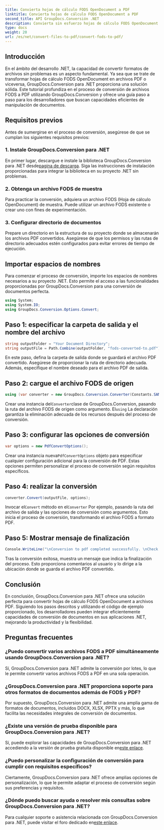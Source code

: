 ```yaml
---
title: Convierta hojas de cálculo FODS OpenDocument a PDF
linktitle: Convierta hojas de cálculo FODS OpenDocument a PDF
second_title: API GroupDocs.Conversión .NET
description: Convierta sin esfuerzo hojas de cálculo FODS OpenDocument a archivos PDF utilizando GroupDocs.Conversion para .NET. Mejore sus aplicaciones .NET con una conversión de documentos perfecta.
type: docs
weight: 20
url: /es/net/convert-files-to-pdf/convert-fods-to-pdf/
---
```

## Introducción
En el ámbito del desarrollo .NET, la capacidad de convertir formatos de archivos sin problemas es un aspecto fundamental. Ya sea que se trate de transformar hojas de cálculo FODS OpenDocument en archivos PDF o viceversa, GroupDocs.Conversion para .NET proporciona una solución sólida. Este tutorial profundiza en el proceso de conversión de archivos FODS a PDF utilizando GroupDocs.Conversion y ofrece una guía paso a paso para los desarrolladores que buscan capacidades eficientes de manipulación de documentos.
## Requisitos previos
Antes de sumergirse en el proceso de conversión, asegúrese de que se cumplan los siguientes requisitos previos:
### 1. Instale GroupDocs.Conversion para .NET
 En primer lugar, descargue e instale la biblioteca GroupDocs.Conversion para .NET desde[pagina de descarga](https://releases.groupdocs.com/conversion/net/). Siga las instrucciones de instalación proporcionadas para integrar la biblioteca en su proyecto .NET sin problemas.
### 2. Obtenga un archivo FODS de muestra
Para practicar la conversión, adquiera un archivo FODS (Hoja de cálculo OpenDocument) de muestra. Puede utilizar un archivo FODS existente o crear uno con fines de experimentación.
### 3. Configurar directorio de documentos
Prepare un directorio en la estructura de su proyecto donde se almacenarán los archivos PDF convertidos. Asegúrese de que los permisos y las rutas de directorio adecuados estén configurados para evitar errores de tiempo de ejecución.

## Importar espacios de nombres
Para comenzar el proceso de conversión, importe los espacios de nombres necesarios a su proyecto .NET. Esto permite el acceso a las funcionalidades proporcionadas por GroupDocs.Conversion para una conversión de documentos perfecta.

```csharp
using System;
using System.IO;
using GroupDocs.Conversion.Options.Convert;
```
## Paso 1: especificar la carpeta de salida y el nombre del archivo
```csharp
string outputFolder = "Your Document Directory";
string outputFile = Path.Combine(outputFolder, "fods-converted-to.pdf");
```
En este paso, defina la carpeta de salida donde se guardará el archivo PDF convertido. Asegúrese de proporcionar la ruta de directorio adecuada. Además, especifique el nombre deseado para el archivo PDF de salida.
## Paso 2: cargue el archivo FODS de origen
```csharp
using (var converter = new GroupDocs.Conversion.Converter(Constants.SAMPLE_FODS))
```
 Crear una instancia del`Converter`clase de GroupDocs.Conversion, pasando la ruta del archivo FODS de origen como argumento. El`using` La declaración garantiza la eliminación adecuada de los recursos después del proceso de conversión.
## Paso 3: configurar las opciones de conversión
```csharp
var options = new PdfConvertOptions();
```
 Crear una instancia nueva`PdfConvertOptions` objeto para especificar cualquier configuración adicional para la conversión de PDF. Estas opciones permiten personalizar el proceso de conversión según requisitos específicos.
## Paso 4: realizar la conversión
```csharp
converter.Convert(outputFile, options);
```
 Invocar el`Convert` método en el`Converter` Por ejemplo, pasando la ruta del archivo de salida y las opciones de conversión como argumentos. Esto inicia el proceso de conversión, transformando el archivo FODS a formato PDF.
## Paso 5: Mostrar mensaje de finalización
```csharp
Console.WriteLine("\nConversion to pdf completed successfully. \nCheck output in {0}", outputFolder);
```
Tras la conversión exitosa, muestra un mensaje que indica la finalización del proceso. Esto proporciona comentarios al usuario y lo dirige a la ubicación donde se guarda el archivo PDF convertido.

## Conclusión
En conclusión, GroupDocs.Conversion para .NET ofrece una solución perfecta para convertir hojas de cálculo FODS OpenDocument a archivos PDF. Siguiendo los pasos descritos y utilizando el código de ejemplo proporcionado, los desarrolladores pueden integrar eficientemente capacidades de conversión de documentos en sus aplicaciones .NET, mejorando la productividad y la flexibilidad.
## Preguntas frecuentes
### ¿Puedo convertir varios archivos FODS a PDF simultáneamente usando GroupDocs.Conversion para .NET?
Sí, GroupDocs.Conversion para .NET admite la conversión por lotes, lo que le permite convertir varios archivos FODS a PDF en una sola operación.
### ¿GroupDocs.Conversion para .NET proporciona soporte para otros formatos de documentos además de FODS y PDF?
Por supuesto, GroupDocs.Conversion para .NET admite una amplia gama de formatos de documentos, incluidos DOCX, XLSX, PPTX y más, lo que facilita las necesidades integrales de conversión de documentos.
### ¿Existe una versión de prueba disponible para GroupDocs.Conversion para .NET?
Sí, puede explorar las capacidades de GroupDocs.Conversion para .NET accediendo a la versión de prueba gratuita disponible en[este enlace](https://releases.groupdocs.com/).
### ¿Puedo personalizar la configuración de conversión para cumplir con requisitos específicos?
Ciertamente, GroupDocs.Conversion para .NET ofrece amplias opciones de personalización, lo que le permite adaptar el proceso de conversión según sus preferencias y requisitos.
### ¿Dónde puedo buscar ayuda o resolver mis consultas sobre GroupDocs.Conversion para .NET?
 Para cualquier soporte o asistencia relacionada con GroupDocs.Conversion para .NET, puede visitar el foro dedicado en[este enlace](https://forum.groupdocs.com/c/conversion/11).